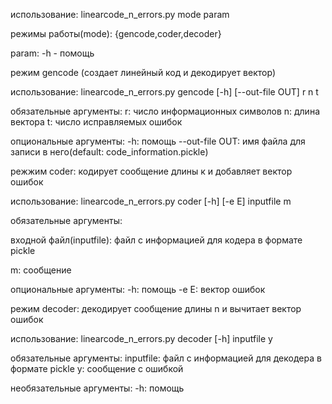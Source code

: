использование: linearcode_n_errors.py mode param

режимы работы(mode): {gencode,coder,decoder}

param: -h - помощь


режим gencode (создает линейный код и декодирует вектор)

использование: linearcode_n_errors.py gencode [-h] [--out-file OUT] r n t

обязательные аргументы:
r: число информационных символов
n: длина вектора
t: число исправляемых ошибок

опциональные аргументы:
-h: помощь
--out-file OUT: имя файла для записи в него(default:
                      code_information.pickle)

  режжим coder: кодирует сообщение длины к и добавляет вектор ошибок

использование: linearcode_n_errors.py coder [-h] [-e E] inputfile m

обязательные аргументы:

входной файл(inputfile): файл с информацией для кодера в формате pickle

m: сообщение

опциональные аргументы:
-h: помощь
-e E: вектор ошибок

  режим decoder: декодирует сообщение длины n и вычитает вектор ошибок

использование: linearcode_n_errors.py decoder [-h] inputfile y

обязательные аргументы:
inputfile: файл с информацией для декодера в формате pickle
y: сообщение с ошибкой

необязательные аргументы:
-h: помощь
